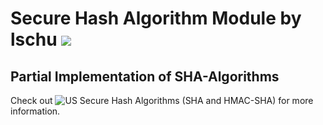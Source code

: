 # Secure Hash Algorithm Module by lschu ![](https://travis-ci.com/LSchultebraucks/lschu-sha.svg?branch=master)

## Partial Implementation of SHA-Algorithms

Check out ![US Secure Hash Algorithms (SHA and HMAC-SHA)](https://datatracker.ietf.org/doc/html/rfc4634) for more information.